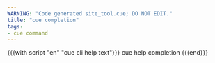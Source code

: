 ```yaml
---
WARNING: "Code generated site_tool.cue; DO NOT EDIT."
title: "cue completion"
tags:
- cue command
---
```


{{{with script "en" "cue cli help text"}}}
cue help completion
{{{end}}}
